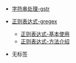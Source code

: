 - [字符串处理-gstr](/docs/组件列表/文本处理/字符串处理-gstr)
- [正则表达式-gregex](/docs/组件列表/文本处理/正则表达式-gregex/正则表达式-gregex)
  - [正则表达式-基本使用](/docs/组件列表/文本处理/正则表达式-gregex/正则表达式-基本使用)
  - [正则表达式-方法介绍](/docs/组件列表/文本处理/正则表达式-gregex/正则表达式-方法介绍)

- 无标签